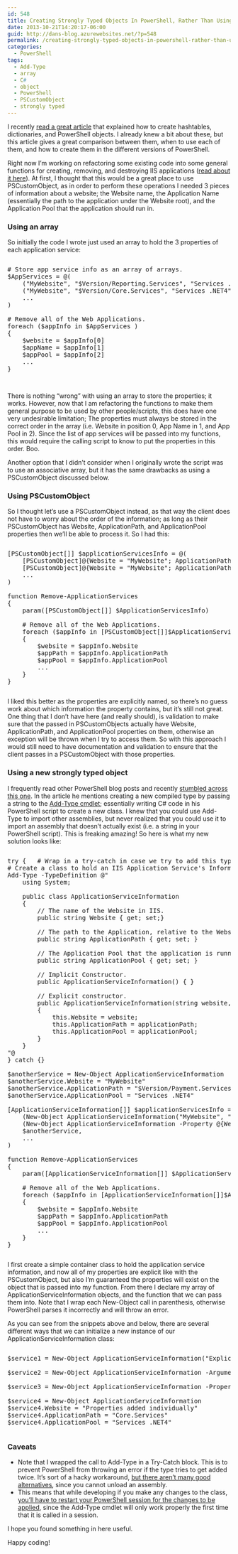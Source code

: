 ```yaml
---
id: 548
title: Creating Strongly Typed Objects In PowerShell, Rather Than Using An Array Or PSCustomObject
date: 2013-10-21T14:20:17-06:00
guid: http://dans-blog.azurewebsites.net/?p=548
permalink: /creating-strongly-typed-objects-in-powershell-rather-than-using-an-array-or-pscustomobject/
categories:
  - PowerShell
tags:
  - Add-Type
  - array
  - C#
  - object
  - PowerShell
  - PSCustomObject
  - strongly typed
---
```

I recently [read a great article](http://www.happysysadm.com/2013/10/powershell-hashtables-dictionaries-and.html) that explained how to create hashtables, dictionaries, and PowerShell objects. I already knew a bit about these, but this article gives a great comparison between them, when to use each of them, and how to create them in the different versions of PowerShell.

Right now I’m working on refactoring some existing code into some general functions for creating, removing, and destroying IIS applications ([read about it here](http://dans-blog.azurewebsites.net/powershell-functions-to-convert-remove-and-delete-iis-web-applications/)). At first, I thought that this would be a great place to use PSCustomObject, as in order to perform these operations I needed 3 pieces of information about a website; the Website name, the Application Name (essentially the path to the application under the Website root), and the Application Pool that the application should run in.



### Using an array

So initially the code I wrote just used an array to hold the 3 properties of each application service:

<div id="scid:C89E2BDB-ADD3-4f7a-9810-1B7EACF446C1:b3bb5f05-399d-47b2-8023-882c6cf90c21" class="wlWriterEditableSmartContent" style="float: none; padding-bottom: 0px; padding-top: 0px; padding-left: 0px; margin: 0px; display: inline; padding-right: 0px">
  <pre style=white-space:normal>

  <pre class="brush: powershell; pad-line-numbers: true; title: ; notranslate" title="">
# Store app service info as an array of arrays.
$AppServices = @(
	("MyWebsite", "$Version/Reporting.Services", "Services .NET4"),
	("MyWebsite", "$Version/Core.Services", "Services .NET4"),
	...
)

# Remove all of the Web Applications.
foreach ($appInfo in $AppServices )
{
	$website = $appInfo[0]
	$appName = $appInfo[1]
	$appPool = $appInfo[2]
	...
}

</pre>
</div>

There is nothing “wrong” with using an array to store the properties; it works. However, now that I am refactoring the functions to make them general purpose to be used by other people/scripts, this does have one very undesirable limitation; The properties must always be stored in the correct order in the array (i.e. Website in position 0, App Name in 1, and App Pool in 2). Since the list of app services will be passed into my functions, this would require the calling script to know to put the properties in this order. Boo.

Another option that I didn’t consider when I originally wrote the script was to use an associative array, but it has the same drawbacks as using a PSCustomObject discussed below.



### Using PSCustomObject

So I thought let’s use a PSCustomObject instead, as that way the client does not have to worry about the order of the information; as long as their PSCustomObject has Website, ApplicationPath, and ApplicationPool properties then we’ll be able to process it. So I had this:

<div id="scid:C89E2BDB-ADD3-4f7a-9810-1B7EACF446C1:fb1b994a-747b-466d-a19a-ce3cae0ba948" class="wlWriterEditableSmartContent" style="float: none; padding-bottom: 0px; padding-top: 0px; padding-left: 0px; margin: 0px; display: inline; padding-right: 0px">
  <pre style=white-space:normal>

  <pre class="brush: powershell; title: ; notranslate" title="">
[PSCustomObject[]] $applicationServicesInfo = @(
	[PSCustomObject]@{Website = "MyWebsite"; ApplicationPath = "$Version/Reporting.Services"; ApplicationPool = "Services .NET4"},
	[PSCustomObject]@{Website = "MyWebsite"; ApplicationPath = "$Version/Core.Services"; ApplicationPool = "Services .NET4},
	...
)

function Remove-ApplicationServices
{
	param([PSCustomObject[]] $ApplicationServicesInfo)

	# Remove all of the Web Applications.
	foreach ($appInfo in [PSCustomObject[]]$ApplicationServicesInfo)
	{
		$website = $appInfo.Website
		$appPath = $appInfo.ApplicationPath
		$appPool = $appInfo.ApplicationPool
		...
	}
}
</pre>
</div>

I liked this better as the properties are explicitly named, so there’s no guess work about which information the property contains, but it’s still not great. One thing that I don’t have here (and really should), is validation to make sure that the passed in PSCustomObjects actually have Website, ApplicationPath, and ApplicationPool properties on them, otherwise an exception will be thrown when I try to access them. So with this approach I would still need to have documentation and validation to ensure that the client passes in a PSCustomObject with those properties.



### Using a new strongly typed object

I frequently read other PowerShell blog posts and recently [stumbled across this one](http://blogs.technet.com/b/heyscriptingguy/archive/2013/10/19/weekend-scripter-use-powershell-and-pinvoke-to-remove-stubborn-files.aspx). In the article he mentions creating a new compiled type by passing a string to the [Add-Type cmdlet](http://technet.microsoft.com/en-us/library/hh849914.aspx); essentially writing C# code in his PowerShell script to create a new class. I knew that you could use Add-Type to import other assemblies, but never realized that you could use it to import an assembly that doesn’t actually exist (i.e. a string in your PowerShell script). This is freaking amazing! So here is what my new solution looks like:

<div id="scid:C89E2BDB-ADD3-4f7a-9810-1B7EACF446C1:a9c9738d-d96d-4e84-b30a-0b3b4a84cc03" class="wlWriterEditableSmartContent" style="float: none; padding-bottom: 0px; padding-top: 0px; padding-left: 0px; margin: 0px; display: inline; padding-right: 0px">
  <pre style=white-space:normal>

  <pre class="brush: powershell; title: ; notranslate" title="">
try {	# Wrap in a try-catch in case we try to add this type twice.
# Create a class to hold an IIS Application Service's Information.
Add-Type -TypeDefinition @"
	using System;

	public class ApplicationServiceInformation
	{
		// The name of the Website in IIS.
		public string Website { get; set;}

		// The path to the Application, relative to the Website root.
		public string ApplicationPath { get; set; }

		// The Application Pool that the application is running in.
		public string ApplicationPool { get; set; }

		// Implicit Constructor.
		public ApplicationServiceInformation() { }

		// Explicit constructor.
		public ApplicationServiceInformation(string website, string applicationPath, string applicationPool)
		{
			this.Website = website;
			this.ApplicationPath = applicationPath;
			this.ApplicationPool = applicationPool;
		}
	}
"@
} catch {}

$anotherService = New-Object ApplicationServiceInformation
$anotherService.Website = "MyWebsite"
$anotherService.ApplicationPath = "$Version/Payment.Services"
$anotherService.ApplicationPool = "Services .NET4"

[ApplicationServiceInformation[]] $applicationServicesInfo = @(
	(New-Object ApplicationServiceInformation("MyWebsite", "$Version/Reporting.Services", "Services .NET4")),
	(New-Object ApplicationServiceInformation -Property @{Website = "MyWebsite"; ApplicationPath = "$Version/Core.Services"; ApplicationPool = "Services .NET4}),
	$anotherService,
	...
)

function Remove-ApplicationServices
{
	param([ApplicationServiceInformation[]] $ApplicationServicesInfo)

	# Remove all of the Web Applications.
	foreach ($appInfo in [ApplicationServiceInformation[]]$ApplicationServicesInfo)
	{
		$website = $appInfo.Website
		$appPath = $appInfo.ApplicationPath
		$appPool = $appInfo.ApplicationPool
		...
	}
}
</pre>
</div>

I first create a simple container class to hold the application service information, and now all of my properties are explicit like with the PSCustomObject, but also I’m guaranteed the properties will exist on the object that is passed into my function. From there I declare my array of ApplicationServiceInformation objects, and the function that we can pass them into. Note that I wrap each New-Object call in parenthesis, otherwise PowerShell parses it incorrectly and will throw an error.

As you can see from the snippets above and below, there are several different ways that we can initialize a new instance of our ApplicationServiceInformation class:

<div id="scid:C89E2BDB-ADD3-4f7a-9810-1B7EACF446C1:46119ce9-6231-4efe-992b-a1e8c4545501" class="wlWriterEditableSmartContent" style="float: none; padding-bottom: 0px; padding-top: 0px; padding-left: 0px; margin: 0px; display: inline; padding-right: 0px">
  <pre style=white-space:normal>

  <pre class="brush: powershell; title: ; notranslate" title="">
$service1 = New-Object ApplicationServiceInformation("Explicit Constructor", "Core.Services", ".NET4")

$service2 = New-Object ApplicationServiceInformation -ArgumentList ("Explicit Constructor ArgumentList", "Core.Services", ".NET4")

$service3 = New-Object ApplicationServiceInformation -Property @{Website = "Using Property"; ApplicationPath = "Core.Services"; ApplicationPool = ".NET4"}

$service4 = New-Object ApplicationServiceInformation
$service4.Website = "Properties added individually"
$service4.ApplicationPath = "Core.Services"
$service4.ApplicationPool = "Services .NET4"
</pre>
</div>



### Caveats

  * Note that I wrapped the call to Add-Type in a Try-Catch block. This is to prevent PowerShell from throwing an error if the type tries to get added twice. It’s sort of a hacky workaround, [but there aren’t many good alternatives](http://stackoverflow.com/questions/16552801/how-do-i-conditionally-add-a-class-with-add-type-typedefinition-if-it-isnt-add), since you cannot unload an assembly.
  * This means that while developing if you make any changes to the class, <u>you’ll have to restart your PowerShell session for the changes to be applied</u>, since the Add-Type cmdlet will only work properly the first time that it is called in a session.

I hope you found something in here useful.

Happy coding!
